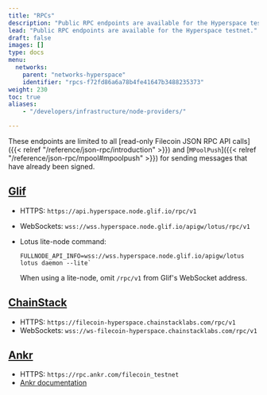 ```yaml
---
title: "RPCs"
description: "Public RPC endpoints are available for the Hyperspace testnet."
lead: "Public RPC endpoints are available for the Hyperspace testnet."
draft: false
images: []
type: docs
menu:
  networks:
    parent: "networks-hyperspace"
    identifier: "rpcs-f72fd86a6a78b4fe41647b3488235373"
weight: 230
toc: true
aliases:
    - "/developers/infrastructure/node-providers/"

---
```


These endpoints are limited to all [read-only Filecoin JSON RPC API calls]({{< relref "/reference/json-rpc/introduction" >}}) and [`MPoolPush`]({{< relref "/reference/json-rpc/mpool#mpoolpush" >}}) for sending messages that have already been signed.

## [Glif](https://glif.io)

- HTTPS: `https://api.hyperspace.node.glif.io/rpc/v1`
- WebSockets: `wss://wss.hyperspace.node.glif.io/apigw/lotus/rpc/v1`
- Lotus lite-node command:

    ```shell
    FULLNODE_API_INFO=wss://wss.hyperspace.node.glif.io/apigw/lotus lotus daemon --lite`
    ```

    When using a lite-node, omit `/rpc/v1` from Glif's WebSocket address.

## [ChainStack](https://chainstack.com/labs/#filecoin)

- HTTPS: `https://filecoin-hyperspace.chainstacklabs.com/rpc/v1`
- WebSockets: `wss://ws-filecoin-hyperspace.chainstacklabs.com/rpc/v1`

## [Ankr](https://ankr.com)

- HTTPS: `https://rpc.ankr.com/filecoin_testnet`
- [Ankr documentation](https://www.ankr.com/docs/rpc-service/chains/chains-list/#filecoin)
<!--REVIEWED!-->